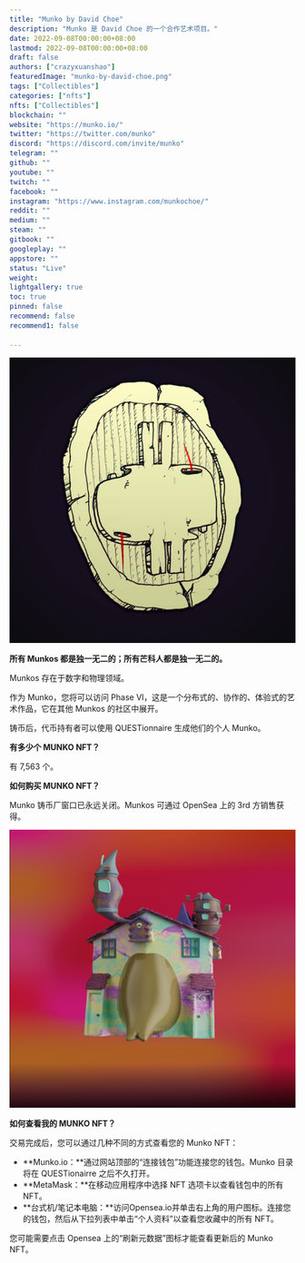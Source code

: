 ```yaml
---
title: "Munko by David Choe"
description: "Munko 是 David Choe 的一个合作艺术项目。"
date: 2022-09-08T00:00:00+08:00
lastmod: 2022-09-08T00:00:00+08:00
draft: false
authors: ["crazyxuanshao"]
featuredImage: "munko-by-david-choe.png"
tags: ["Collectibles"]
categories: ["nfts"]
nfts: ["Collectibles"]
blockchain: ""
website: "https://munko.io/"
twitter: "https://twitter.com/munko"
discord: "https://discord.com/invite/munko"
telegram: ""
github: ""
youtube: ""
twitch: ""
facebook: ""
instagram: "https://www.instagram.com/munkochoe/"
reddit: ""
medium: ""
steam: ""
gitbook: ""
googleplay: ""
appstore: ""
status: "Live"
weight: 
lightgallery: true
toc: true
pinned: false
recommend: false
recommend1: false

---
```


![dwd](dwd.png)

**所有 Munkos 都是独一无二的；所有芒科人都是独一无二的。**

Munkos 存在于数字和物理领域。

作为 Munko，您将可以访问 Phase VI，这是一个分布式的、协作的、体验式的艺术作品，它在其他 Munkos 的社区中展开。

铸币后，代币持有者可以使用 QUESTionnaire 生成他们的个人 Munko。

**有多少个 MUNKO NFT？**

有 7,563 个。

**如何购买 MUNKO NFT？**

Munko 铸币厂窗口已永远关闭。Munkos 可通过 OpenSea 上的 3rd 方销售获得。

![wawaw](wawaw.png)

**如何查看我的 MUNKO NFT？**

交易完成后，您可以通过几种不同的方式查看您的 Munko NFT：

- **Munko.io：**通过网站顶部的“连接钱包”功能连接您的钱包。Munko 目录将在 QUESTionairre 之后不久打开。
- **MetaMask：**在移动应用程序中选择 NFT 选项卡以查看钱包中的所有 NFT。
- **台式机/笔记本电脑：**访问Opensea.io并单击右上角的用户图标。连接您的钱包，然后从下拉列表中单击“个人资料”以查看您收藏中的所有 NFT。

您可能需要点击 Opensea 上的“刷新元数据”图标才能查看更新后的 Munko NFT。